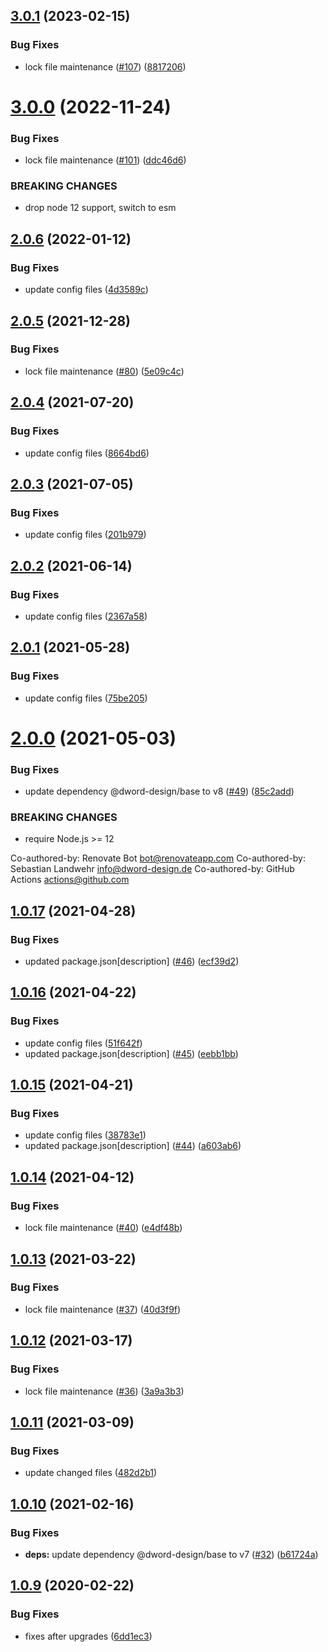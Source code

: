 ## [3.0.1](https://github.com/dword-design/bake-local-date-to-utc/compare/v3.0.0...v3.0.1) (2023-02-15)


### Bug Fixes

* lock file maintenance ([#107](https://github.com/dword-design/bake-local-date-to-utc/issues/107)) ([8817206](https://github.com/dword-design/bake-local-date-to-utc/commit/881720650b9d4c4fef48c4daaea0ace3742d29e0))

# [3.0.0](https://github.com/dword-design/bake-local-date-to-utc/compare/v2.0.6...v3.0.0) (2022-11-24)


### Bug Fixes

* lock file maintenance ([#101](https://github.com/dword-design/bake-local-date-to-utc/issues/101)) ([ddc46d6](https://github.com/dword-design/bake-local-date-to-utc/commit/ddc46d6b674970cb10f5e34f502961b34f2359c3))


### BREAKING CHANGES

* drop node 12 support, switch to esm

## [2.0.6](https://github.com/dword-design/bake-local-date-to-utc/compare/v2.0.5...v2.0.6) (2022-01-12)


### Bug Fixes

* update config files ([4d3589c](https://github.com/dword-design/bake-local-date-to-utc/commit/4d3589c959badfe84be19a7c17a57618beba5777))

## [2.0.5](https://github.com/dword-design/bake-local-date-to-utc/compare/v2.0.4...v2.0.5) (2021-12-28)


### Bug Fixes

* lock file maintenance ([#80](https://github.com/dword-design/bake-local-date-to-utc/issues/80)) ([5e09c4c](https://github.com/dword-design/bake-local-date-to-utc/commit/5e09c4cbf83a5a3c43ff7b6b695657492ea9456d))

## [2.0.4](https://github.com/dword-design/bake-local-date-to-utc/compare/v2.0.3...v2.0.4) (2021-07-20)


### Bug Fixes

* update config files ([8664bd6](https://github.com/dword-design/bake-local-date-to-utc/commit/8664bd63ee75db6c15d12cb7dc0247a5eb347559))

## [2.0.3](https://github.com/dword-design/bake-local-date-to-utc/compare/v2.0.2...v2.0.3) (2021-07-05)


### Bug Fixes

* update config files ([201b979](https://github.com/dword-design/bake-local-date-to-utc/commit/201b9799cbc9bc8ba966a8944422db435131c1c4))

## [2.0.2](https://github.com/dword-design/bake-local-date-to-utc/compare/v2.0.1...v2.0.2) (2021-06-14)


### Bug Fixes

* update config files ([2367a58](https://github.com/dword-design/bake-local-date-to-utc/commit/2367a588b0113d6416ed3162cb18b25b3536da69))

## [2.0.1](https://github.com/dword-design/bake-local-date-to-utc/compare/v2.0.0...v2.0.1) (2021-05-28)


### Bug Fixes

* update config files ([75be205](https://github.com/dword-design/bake-local-date-to-utc/commit/75be205e8a8f7b4e67c8e3b994aae33ea584c29d))

# [2.0.0](https://github.com/dword-design/bake-local-date-to-utc/compare/v1.0.17...v2.0.0) (2021-05-03)


### Bug Fixes

* update dependency @dword-design/base to v8 ([#49](https://github.com/dword-design/bake-local-date-to-utc/issues/49)) ([85c2add](https://github.com/dword-design/bake-local-date-to-utc/commit/85c2add43fb808800302a88eb20490b3e18612e9))


### BREAKING CHANGES

* require Node.js >= 12

Co-authored-by: Renovate Bot <bot@renovateapp.com>
Co-authored-by: Sebastian Landwehr <info@dword-design.de>
Co-authored-by: GitHub Actions <actions@github.com>

## [1.0.17](https://github.com/dword-design/bake-local-date-to-utc/compare/v1.0.16...v1.0.17) (2021-04-28)


### Bug Fixes

* updated package.json[description] ([#46](https://github.com/dword-design/bake-local-date-to-utc/issues/46)) ([ecf39d2](https://github.com/dword-design/bake-local-date-to-utc/commit/ecf39d21eea058188f0ab7d53c8e570485d3c0ce))

## [1.0.16](https://github.com/dword-design/bake-local-date-to-utc/compare/v1.0.15...v1.0.16) (2021-04-22)


### Bug Fixes

* update config files ([51f642f](https://github.com/dword-design/bake-local-date-to-utc/commit/51f642ff781a7f0dfb2a4cf1e0d85a07d13f4336))
* updated package.json[description] ([#45](https://github.com/dword-design/bake-local-date-to-utc/issues/45)) ([eebb1bb](https://github.com/dword-design/bake-local-date-to-utc/commit/eebb1bb20fe3c135b628cd97a40b029085446ab3))

## [1.0.15](https://github.com/dword-design/bake-local-date-to-utc/compare/v1.0.14...v1.0.15) (2021-04-21)


### Bug Fixes

* update config files ([38783e1](https://github.com/dword-design/bake-local-date-to-utc/commit/38783e18d6c867275dd383573322d2063588324c))
* updated package.json[description] ([#44](https://github.com/dword-design/bake-local-date-to-utc/issues/44)) ([a603ab6](https://github.com/dword-design/bake-local-date-to-utc/commit/a603ab6429a5e9d15167d74cb5c46044ef96963a))

## [1.0.14](https://github.com/dword-design/bake-local-date-to-utc/compare/v1.0.13...v1.0.14) (2021-04-12)


### Bug Fixes

* lock file maintenance ([#40](https://github.com/dword-design/bake-local-date-to-utc/issues/40)) ([e4df48b](https://github.com/dword-design/bake-local-date-to-utc/commit/e4df48b6f152dbd50f01a3f1fd1e57c1d361f4cc))

## [1.0.13](https://github.com/dword-design/bake-local-date-to-utc/compare/v1.0.12...v1.0.13) (2021-03-22)


### Bug Fixes

* lock file maintenance ([#37](https://github.com/dword-design/bake-local-date-to-utc/issues/37)) ([40d3f9f](https://github.com/dword-design/bake-local-date-to-utc/commit/40d3f9f5027124f09eb322f0752ca3afdc688105))

## [1.0.12](https://github.com/dword-design/bake-local-date-to-utc/compare/v1.0.11...v1.0.12) (2021-03-17)


### Bug Fixes

* lock file maintenance ([#36](https://github.com/dword-design/bake-local-date-to-utc/issues/36)) ([3a9a3b3](https://github.com/dword-design/bake-local-date-to-utc/commit/3a9a3b3ed3d6d592cb7de4d8dcbbe76f162c57d2))

## [1.0.11](https://github.com/dword-design/bake-local-date-to-utc/compare/v1.0.10...v1.0.11) (2021-03-09)


### Bug Fixes

* update changed files ([482d2b1](https://github.com/dword-design/bake-local-date-to-utc/commit/482d2b124f8de8ddc1c199c1bdcc5366bf6e9db1))

## [1.0.10](https://github.com/dword-design/bake-local-date-to-utc/compare/v1.0.9...v1.0.10) (2021-02-16)


### Bug Fixes

* **deps:** update dependency @dword-design/base to v7 ([#32](https://github.com/dword-design/bake-local-date-to-utc/issues/32)) ([b61724a](https://github.com/dword-design/bake-local-date-to-utc/commit/b61724a3f21db3bbe439215ee097e94f3609d03e))

## [1.0.9](https://github.com/dword-design/bake-local-date-to-utc/compare/v1.0.8...v1.0.9) (2020-02-22)


### Bug Fixes

* fixes after upgrades ([6dd1ec3](https://github.com/dword-design/bake-local-date-to-utc/commit/6dd1ec36e46c384bb85831ae923e6e4bb65d82ae))

